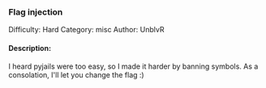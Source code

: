 ### Flag injection

Difficulty: Hard
Category: misc
Author: UnblvR

#### Description:

I heard pyjails were too easy, so I made it harder by banning symbols. As a consolation, I'll let you change the flag :)